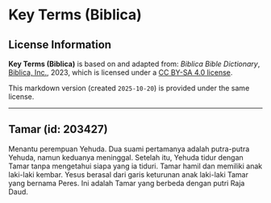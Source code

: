 # Key Terms (Biblica)

## License Information

**Key Terms (Biblica)** is based on and adapted from: _Biblica Bible Dictionary_, [Biblica, Inc.](https://www.biblica.com/), 2023, which is licensed under a [CC BY-SA 4.0 license](https://creativecommons.org/licenses/by-sa/4.0/legalcode.en).

This markdown version (created `2025-10-20`) is provided under the same license.



--------------------------------

## Tamar (id: 203427)

Menantu perempuan Yehuda. Dua suami pertamanya adalah putra\-putra Yehuda, namun keduanya meninggal. Setelah itu, Yehuda tidur dengan Tamar tanpa mengetahui siapa yang ia tiduri. Tamar hamil dan memiliki anak laki\-laki kembar. Yesus berasal dari garis keturunan anak laki\-laki Tamar yang bernama Peres. Ini adalah Tamar yang berbeda dengan putri Raja Daud.


